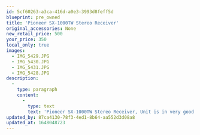 ```yaml
---
id: 5cf60263-a3ca-416d-a0e3-3993d8feff5d
blueprint: pre_owned
title: 'Pioneer SX-1000TW Stereo Receiver'
original_accessories: None
new_retail_price: 500
your_price: 350
local_only: true
images:
  - IMG_5429.JPG
  - IMG_5430.JPG
  - IMG_5431.JPG
  - IMG_5428.JPG
description:
  -
    type: paragraph
    content:
      -
        type: text
        text: 'Pioneer SX-1000TW Stereo Receiver, Unit is in very good condition, both physically and functionally and has been serviced by our technician - all switches and controls cleaned. The spring-clip speaker connectors were professionally replaced with 5-way binding posts by the previous owner. A very nice sounding and well-conditioned example of a vintage piece of equipment. '
updated_by: 87ca4130-78f3-4ed1-8b64-aa552d3d08a8
updated_at: 1648048723
---
```

